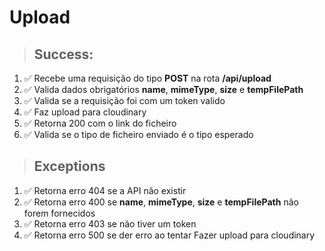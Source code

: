 # Upload

> ## Success:
1. ✅ Recebe uma requisição do tipo **POST** na rota **/api/upload**
2. ✅ Valida dados obrigatórios **name**, **mimeType**, **size** e **tempFilePath**
3. ✅ Valida se a requisição foi com um token valido
4. ✅ Faz upload para cloudinary
5. ✅ Retorna 200 com o link do ficheiro
5. ✅ Valida se o tipo de ficheiro enviado é o tipo esperado

> ## Exceptions
1. ✅ Retorna erro 404 se a API não existir
2. ✅ Retorna erro 400 se **name**, **mimeType**, **size** e **tempFilePath** não forem fornecidos
3. ✅ Retorna erro 403 se não tiver um token
4. ✅ Retorna erro 500 se der erro ao tentar Fazer upload para cloudinary